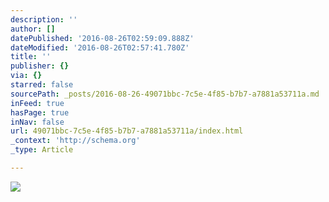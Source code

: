 ```yaml
---
description: ''
author: []
datePublished: '2016-08-26T02:59:09.888Z'
dateModified: '2016-08-26T02:57:41.780Z'
title: ''
publisher: {}
via: {}
starred: false
sourcePath: _posts/2016-08-26-49071bbc-7c5e-4f85-b7b7-a7881a53711a.md
inFeed: true
hasPage: true
inNav: false
url: 49071bbc-7c5e-4f85-b7b7-a7881a53711a/index.html
_context: 'http://schema.org'
_type: Article

---
```

![](https://the-grid-user-content.s3-us-west-2.amazonaws.com/7e2e98b5-74bb-4747-90da-652c1cd707cd.jpg)
